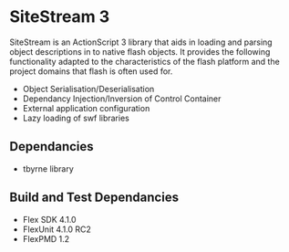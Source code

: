 SiteStream 3
============

SiteStream is an ActionScript 3 library that aids in loading and parsing
object descriptions in to native flash objects.  It provides the following
functionality adapted to the characteristics of the flash platform and the
project domains that flash is often used for.

- Object Serialisation/Deserialisation
- Dependancy Injection/Inversion of Control Container
- External application configuration
- Lazy loading of swf libraries


Dependancies
------------
- tbyrne library


Build and Test Dependancies
---------------------------
- Flex SDK 4.1.0
- FlexUnit 4.1.0 RC2
- FlexPMD 1.2